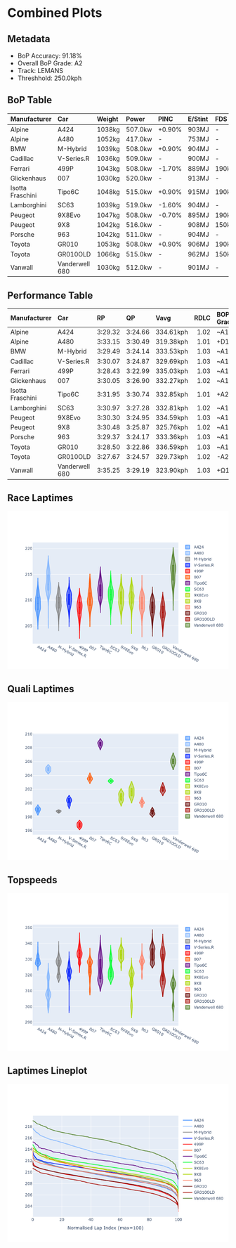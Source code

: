 # Combined Plots

## Metadata

- BoP Accuracy: 91.18%
- Overall BoP Grade: A2
- Track: LEMANS
- Threshhold: 250.0kph

## BoP Table
| Manufacturer     | Car            | Weight   | Power   | PINC   | E/Stint   | FDS    |
|:-----------------|:---------------|:---------|:--------|:-------|:----------|:-------|
| Alpine           | A424           | 1038kg   | 507.0kw | +0.90% | 903MJ     | -      |
| Alpine           | A480           | 1052kg   | 417.0kw | -      | 753MJ     | -      |
| BMW              | M-Hybrid       | 1039kg   | 508.0kw | +0.90% | 904MJ     | -      |
| Cadillac         | V-Series.R     | 1036kg   | 509.0kw | -      | 900MJ     | -      |
| Ferrari          | 499P           | 1043kg   | 508.0kw | -1.70% | 889MJ     | 190kph |
| Glickenhaus      | 007            | 1030kg   | 520.0kw | -      | 913MJ     | -      |
| Isotta Fraschini | Tipo6C         | 1048kg   | 515.0kw | +0.90% | 915MJ     | 190kph |
| Lamborghini      | SC63           | 1039kg   | 519.0kw | -1.60% | 904MJ     | -      |
| Peugeot          | 9X8Evo         | 1047kg   | 508.0kw | -0.70% | 895MJ     | 190kph |
| Peugeot          | 9X8            | 1042kg   | 516.0kw | -      | 908MJ     | 150kph |
| Porsche          | 963            | 1042kg   | 511.0kw | -      | 904MJ     | -      |
| Toyota           | GR010          | 1053kg   | 508.0kw | +0.90% | 906MJ     | 190kph |
| Toyota           | GR010OLD       | 1066kg   | 515.0kw | -      | 962MJ     | 150kph |
| Vanwall          | Vanderwell 680 | 1030kg   | 512.0kw | -      | 901MJ     | -      |

## Performance Table
| Manufacturer     | Car            | RP      | QP      | Vavg      |   RDLC | BOP-Grade   | Match   |
|:-----------------|:---------------|:--------|:--------|:----------|-------:|:------------|:--------|
| Alpine           | A424           | 3:29.32 | 3:24.66 | 334.61kph |   1.02 | ~A1         | 99.81%  |
| Alpine           | A480           | 3:33.15 | 3:30.49 | 319.38kph |   1.01 | +D1         | 66.70%  |
| BMW              | M-Hybrid       | 3:29.49 | 3:24.14 | 333.53kph |   1.03 | ~A1         | 99.77%  |
| Cadillac         | V-Series.R     | 3:30.07 | 3:24.87 | 329.69kph |   1.03 | ~A1         | 100.00% |
| Ferrari          | 499P           | 3:28.43 | 3:22.99 | 335.03kph |   1.03 | ~A1         | 97.92%  |
| Glickenhaus      | 007            | 3:30.05 | 3:26.90 | 332.27kph |   1.02 | ~A1         | 99.35%  |
| Isotta Fraschini | Tipo6C         | 3:31.95 | 3:30.74 | 332.85kph |   1.01 | +A2         | 94.03%  |
| Lamborghini      | SC63           | 3:30.97 | 3:27.28 | 332.81kph |   1.02 | ~A1         | 98.31%  |
| Peugeot          | 9X8Evo         | 3:30.30 | 3:24.95 | 334.59kph |   1.03 | ~A1         | 99.46%  |
| Peugeot          | 9X8            | 3:30.48 | 3:25.87 | 325.76kph |   1.02 | ~A1         | 99.96%  |
| Porsche          | 963            | 3:29.37 | 3:24.17 | 333.36kph |   1.03 | ~A1         | 99.82%  |
| Toyota           | GR010          | 3:28.50 | 3:22.86 | 336.59kph |   1.03 | ~A1         | 97.88%  |
| Toyota           | GR010OLD       | 3:27.67 | 3:24.57 | 329.73kph |   1.02 | -A2         | 94.31%  |
| Vanwall          | Vanderwell 680 | 3:35.25 | 3:29.19 | 323.90kph |   1.03 | +Ω1         | 29.17%  |

## Race Laptimes
![Race Laptimes](images/race_violin.png)

## Quali Laptimes
![Quali Laptimes](images/quali_violin.png)

## Topspeeds
![Topspeeds](images/topspeed_violin.png)

## Laptimes Lineplot
![Laptimes Lineplot](images/laptime_line.png)

